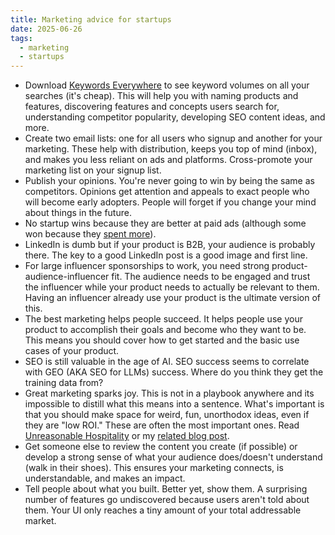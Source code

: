 ```yaml
---
title: Marketing advice for startups
date: 2025-06-26
tags:
  - marketing
  - startups
---
```

- Download [Keywords Everywhere](https://keywordseverywhere.com/) to see keyword volumes on all your searches (it's cheap). This will help you with naming products and features, discovering features and concepts users search for, understanding competitor popularity, developing SEO content ideas, and more.
- Create two email lists: one for all users who signup and another for your marketing. These help with distribution, keeps you top of mind (inbox), and makes you less reliant on ads and platforms. Cross-promote your marketing list on your signup list.
- Publish your opinions. You're never going to win by being the same as competitors. Opinions get attention and appeals to exact people who will become early adopters. People will forget if you change your mind about things in the future.
- No startup wins because they are better at paid ads (although some won because they [spent more](https://ig.ft.com/sites/uber-in-china/)).
- LinkedIn is dumb but if your product is B2B, your audience is probably there. The key to a good LinkedIn post is a good image and first line. 
- For large influencer sponsorships to work, you need strong product-audience-influencer fit. The audience needs to be engaged and trust the influencer while your product needs to actually be relevant to them. Having an influencer already use your product is the ultimate version of this. 
- The best marketing helps people succeed. It helps people use your product to accomplish their goals and become who they want to be. This means you should cover how to get started and the basic use cases of your product.
- SEO is still valuable in the age of AI. SEO success seems to correlate with GEO (AKA SEO for LLMs) success. Where do you think they get the training data from?
- Great marketing sparks joy. This is not in a playbook anywhere and its impossible to distill what this means into a sentence. What's important is that you should make space for weird, fun, unorthodox ideas, even if they are "low ROI." These are often the most important ones. Read [Unreasonable Hospitality](https://www.unreasonablehospitality.com/) or my [related blog post](https://ianv.substack.com/p/putting-the-service-back-in-software). 
- Get someone else to review the content you create (if possible) or develop a strong sense of what your audience does/doesn't understand (walk in their shoes). This ensures your marketing connects, is understandable, and makes an impact. 
- Tell people about what you built. Better yet, show them. A surprising number of features go undiscovered because users aren't told about them. Your UI only reaches a tiny amount of your total addressable market. 